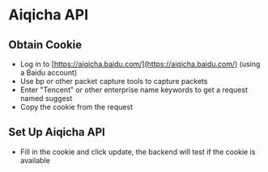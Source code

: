 # Aiqicha API

## Obtain Cookie

+ Log in to [https://aiqicha.baidu.com/](https://aiqicha.baidu.com/) (using a Baidu account)
+ Use bp or other packet capture tools to capture packets
+ Enter "Tencent" or other enterprise name keywords to get a request named suggest
+ Copy the cookie from the request

## Set Up Aiqicha API

+ Fill in the cookie and click update, the backend will test if the cookie is available
